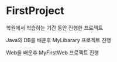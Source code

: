 # FirstProject
학원에서 학습하는 기간 동안 진행한 프로젝트



Java와 DB를 배운후 MyLibarary 프로젝트 진행

Web을 배운후 MyFirstWeb 프로젝트 진행
